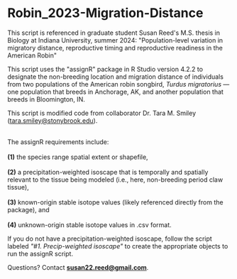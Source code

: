 # Robin_2023-Migration-Distance
This script is referenced in graduate student Susan Reed's M.S. thesis in Biology at Indiana University, summer 2024: "Population-level variation in migratory distance, reproductive timing and reproductive readiness in the American Robin"

This script uses the "assignR" package in R Studio version 4.2.2 to designate the non-breeding location and migration distance of individuals from two populations of the American robin songbird, <em>Turdus migratorius</em> — one population that breeds in Anchorage, AK, and another population that breeds in Bloomington, IN.

This script is modified code from collaborator Dr. Tara M. Smiley (tara.smiley@stonybrook.edu).

<br>The assignR requirements include:</br>
<br> <b>(1)</b> the species range spatial extent or shapefile,</br>
<br> <b>(2)</b> a precipitation-weighted isoscape that is temporally and spatially relevant to the tissue being modeled (i.e., here, non-breeding period claw tissue),</br>
<br> <b>(3)</b> known-origin stable isotope values (likely referenced directly from the package), and </br>
<br> <b>(4)</b> unknown-origin stable isotope values in .csv format.</br>


If you do not have a precipitation-weighted isoscape, follow the script labeled <em>"#1. Precip-weighted isoscape"</em> to create the appropriate objects to run the assignR script.


Questions? Contact <b>susan22.reed@gmail.com</b>.

